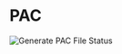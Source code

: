 # PAC
![Generate PAC File Status](https://github.com/hihanley/pac/workflows/Generate%20PAC%20File/badge.svg)